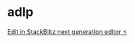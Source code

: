 # adlp

[Edit in StackBlitz next generation editor ⚡️](https://stackblitz.com/~/github.com/cuebish/adlp)